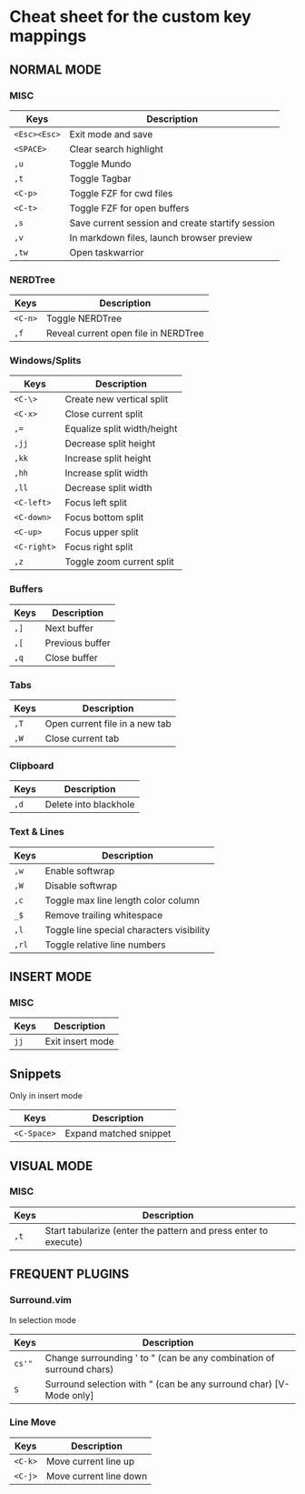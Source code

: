 # Cheat sheet for the custom key mappings

## NORMAL MODE

### MISC

| Keys         | Description                                      |
| ---          | ----------                                       |
| `<Esc><Esc>` | Exit mode and save                               |
| `<SPACE>`    | Clear search highlight                           |
| `,u`         | Toggle Mundo                                     |
| `,t`         | Toggle Tagbar                                    |
| `<C-p>`      | Toggle FZF for cwd files                         |
| `<C-t>`      | Toggle FZF for open buffers                      |
| `,s`         | Save current session and create startify session |
| `,v`         | In markdown files, launch browser preview        |
| `,tw`        | Open taskwarrior                                 |

### NERDTree

| Keys    | Description                          |
| ---     | ----------                           |
| `<C-n>` | Toggle NERDTree                      |
| `,f`    | Reveal current open file in NERDTree |

### Windows/Splits

| Keys        | Description                 |
| ---         | ---                         |
| `<C-\>`     | Create new vertical split   |
| `<C-x>`     | Close current split         |
| `,=`        | Equalize split width/height |
| `,jj`       | Decrease split height       |
| `,kk`       | Increase split height       |
| `,hh`       | Increase split width        |
| `,ll`       | Decrease split width        |
| `<C-left>`  | Focus left split            |
| `<C-down>`  | Focus bottom split          |
| `<C-up>`    | Focus upper split           |
| `<C-right>` | Focus right split           |
| `,z`        | Toggle zoom current split   |

### Buffers

| Keys | Description     |
| ---  | ---             |
| `,]` | Next buffer     |
| `,[` | Previous buffer |
| `,q` | Close buffer    |

### Tabs

| Keys | Description                    |
| ---  | ---                            |
| `,T` | Open current file in a new tab |
| `,W` | Close current tab              |

### Clipboard

| Keys | Description           |
| ---  | ---                   |
| `,d` | Delete into blackhole |

### Text & Lines

| Keys  | Description                               |
| ---   | ---                                       |
| `,w`  | Enable softwrap                           |
| `,W`  | Disable softwrap                          |
| `,c`  | Toggle max line length color column       |
| `_$`  | Remove trailing whitespace                |
| `,l`  | Toggle line special characters visibility |
| `,rl` | Toggle relative line numbers              |

## INSERT MODE

### MISC

| Keys | Description      |
| ---  | ---              |
| `jj` | Exit insert mode |

## Snippets

Only in insert mode

| Keys        | Description                     |
| ---         | ---                             |
| `<C-Space>` | Expand matched snippet          |

## VISUAL MODE

### MISC

| Keys | Description                                                     |
| ---  | ---                                                             |
| `,t` | Start tabularize (enter the pattern and press enter to execute) |

## FREQUENT PLUGINS

### Surround.vim

In selection mode

| Keys   | Description                                                          |
| ---    | ---                                                                  |
| `cs'"` | Change surrounding ' to " (can be any combination of surround chars) |
| `S`    | Surround selection with " (can be any surround char) [V-Mode only]   |

### Line Move

| Keys    | Description            |
| ---     | ---                    |
| `<C-k>` | Move current line up   |
| `<C-j>` | Move current line down |


